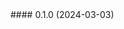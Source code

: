 <!--
  Placeholder for the next version (at the beginning of the line):
  ## **WORK IN PROGRESS**
-->#### 0.1.0 (2024-03-03)
